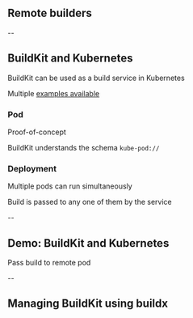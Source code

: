 <!-- .slide: class="center" style="text-align: center; vertical-align: middle" -->

## Remote builders

--

## BuildKit and Kubernetes

BuildKit can be used as a build service in Kubernetes

Multiple [examples available](https://github.com/moby/buildkit/tree/master/examples/kubernetes)

### Pod

Proof-of-concept

BuildKit understands the schema `kube-pod://`

### Deployment

Multiple pods can run simultaneously

Build is passed to any one of them by the service

--

## Demo: BuildKit and Kubernetes

Pass build to remote pod

<!-- include: manual-0.command -->

<!-- include: manual-2.command -->

<!-- include: manual-3.command -->

--

## Managing BuildKit using buildx

<!-- include: buildx-1.command -->

<!-- include: buildx-2.command -->

<!-- include: buildx-4.command -->
